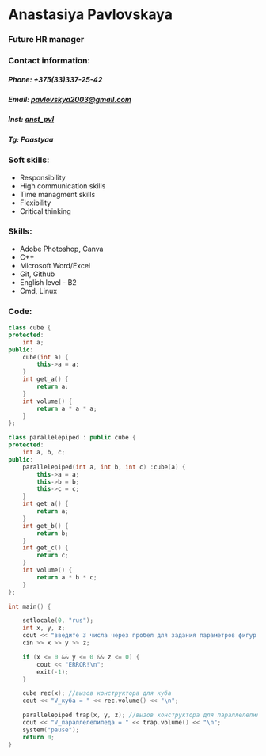 

# Anastasiya Pavlovskaya
### Future HR manager

### Contact information:
##### **Phone:** +375(33)337-25-42 
##### **Email:** pavlovskya2003@gmail.com
##### **Inst:** [anst_pvl](https://www.instagram.com/anst_pvl/)
##### **Tg:** Paastyaa

### Soft skills:
- Responsibility
- High communication skills
- Time managment skills
- Flexibility
- Critical thinking

### Skills:
- Adobe Photoshop, Canva
- C++
- Microsoft Word/Excel
- Git, Github
- English level - B2
- Cmd, Linux

### Code:
```c++
class cube {
protected:
    int a;
public:
    cube(int a) {
        this->a = a; 
    }
    int get_a() {
        return a;
    }
    int volume() {
        return a * a * a;
    }
};

class parallelepiped : public cube {
protected:
    int a, b, c;
public:
    parallelepiped(int a, int b, int c) :cube(a) {
        this->a = a;
        this->b = b;
        this->c = c;
    }
    int get_a() {
        return a;
    }
    int get_b() {
        return b;
    }
    int get_c() {
        return c;
    }
    int volume() {
        return a * b * c;
    }
};

int main() {

    setlocale(0, "rus");
    int x, y, z;
    cout << "введите 3 числа через пробел для задания параметров фигур: ";
    cin >> x >> y >> z;

    if (x <= 0 && y <= 0 && z <= 0) {
        cout << "ERROR!\n";
        exit(-1);
    }

    cube rec(x); //вызов конструктора для куба
    cout << "V_куба = " << rec.volume() << "\n";

    parallelepiped trap(x, y, z); //вызов конструктора для параллелепипеда
    cout << "V_параллелепипеда = " << trap.volume() << "\n";
    system("pause");
    return 0;
}
